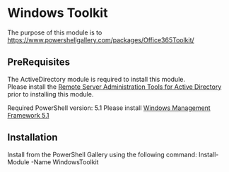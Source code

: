 # Windows Toolkit
The purpose of this module is to  
https://www.powershellgallery.com/packages/Office365Toolkit/

## PreRequisites
The ActiveDirectory module is required to install this module.  
Please install the [Remote Server Administration Tools for Active Directory](https://docs.microsoft.com/en-us/windows-hardware/manufacture/desktop/features-on-demand-non-language-fod#remote-server-administration-tools-rsat) prior to installing this module.

Required PowerShell version:  5.1
Please install [Windows Management Framework 5.1](https://www.microsoft.com/en-us/download/details.aspx?id=54616) 

## Installation
Install from the PowerShell Gallery using the following command:  Install-Module -Name WindowsToolkit